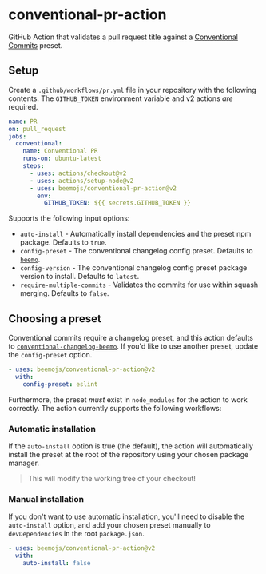 # conventional-pr-action

GitHub Action that validates a pull request title against a
[Conventional Commits](https://www.conventionalcommits.org) preset.

## Setup

Create a `.github/workflows/pr.yml` file in your repository with the following contents. The
`GITHUB_TOKEN` environment variable and v2 actions _are_ required.

```yaml
name: PR
on: pull_request
jobs:
  conventional:
    name: Conventional PR
    runs-on: ubuntu-latest
    steps:
      - uses: actions/checkout@v2
      - uses: actions/setup-node@v2
      - uses: beemojs/conventional-pr-action@v2
        env:
          GITHUB_TOKEN: ${{ secrets.GITHUB_TOKEN }}
```

Supports the following input options:

- `auto-install` - Automatically install dependencies and the preset npm package. Defaults to
  `true`.
- `config-preset` - The conventional changelog config preset. Defaults to
  [`beemo`](https://github.com/beemojs/conventional-changelog-beemo).
- `config-version` - The conventional changelog config preset package version to install. Defaults
  to `latest`.
- `require-multiple-commits` - Validates the commits for use within squash merging. Defaults to
  `false`.

## Choosing a preset

Conventional commits require a changelog preset, and this action defaults to
[`conventional-changelog-beemo`](https://github.com/beemojs/conventional-changelog-beemo). If you'd
like to use another preset, update the `config-preset` option.

```yaml
- uses: beemojs/conventional-pr-action@v2
  with:
    config-preset: eslint
```

Furthermore, the preset _must_ exist in `node_modules` for the action to work correctly. The action
currently supports the following workflows:

### Automatic installation

If the `auto-install` option is true (the default), the action will automatically install the preset
at the root of the repository using your chosen package manager.

> This will modify the working tree of your checkout!

### Manual installation

If you don't want to use automatic installation, you'll need to disable the `auto-install` option,
and add your chosen preset manually to `devDependencies` in the root `package.json`.

```yaml
- uses: beemojs/conventional-pr-action@v2
  with:
    auto-install: false
```
